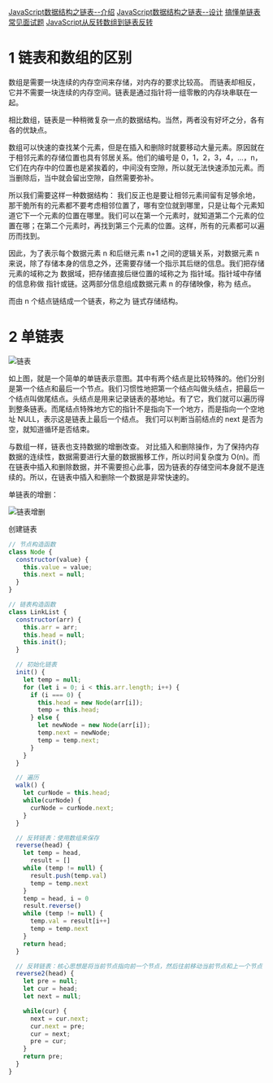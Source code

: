 [JavaScript数据结构之链表--介绍](https://juejin.im/post/5c8a8289f265da2dda69927d)
[JavaScript数据结构之链表--设计](https://juejin.im/post/5c8e5a086fb9a070bc3f02f9)
[搞懂单链表常见面试题](https://juejin.im/post/5aa299c1518825557b4c5806)
[JavaScript从反转数组到链表反转](https://juejin.im/post/5a5962f251882573505129e5)

# 1 链表和数组的区别

数组是需要一块连续的内存空间来存储，对内存的要求比较高。 而链表却相反，它并不需要一块连续的内存空间。链表是通过指针将一组零散的内存块串联在一起。

相比数组，链表是一种稍微复杂一点的数据结构。当然，两者没有好坏之分，各有各的优缺点。

数组可以快速的查找某个元素，但是在插入和删除时就要移动大量元素。原因就在于相邻元素的存储位置也具有邻居关系。他们的编号是 0，1，2，3，4，...，n，它们在内存中的位置也是紧挨着的，中间没有空隙，所以就无法快速添加元素。而当删除后，当中就会留出空隙，自然需要弥补。

所以我们需要这样一种数据结构： 我们反正也是要让相邻元素间留有足够余地，那干脆所有的元素都不要考虑相邻位置了，哪有空位就到哪里，只是让每个元素知道它下一个元素的位置在哪里。我们可以在第一个元素时，就知道第二个元素的位置在哪；在第二个元素时，再找到第三个元素的位置。这样，所有的元素都可以遍历而找到。

因此，为了表示每个数据元素 n 和后继元素 n+1 之间的逻辑关系，对数据元素 n 来说，除了存储本身的信息之外，还需要存储一个指示其后继的信息。我们把存储元素的域称之为 数据域，把存储直接后继位置的域称之为 指针域。指针域中存储的信息称做 指针或链。这两部分信息组成数据元素 n 的存储映像，称为 结点。

而由 n 个结点链结成一个链表，称之为 链式存储结构。

# 2 单链表

![链表](https://user-gold-cdn.xitu.io/2019/3/17/1698a30c9bd37f08?imageView2/0/w/1280/h/960/format/webp/ignore-error/1)

如上图，就是一个简单的单链表示意图。其中有两个结点是比较特殊的。他们分别是第一个结点和最后一个节点。我们习惯性地把第一个结点叫做头结点，把最后一个结点叫做尾结点。头结点是用来记录链表的基地址。有了它，我们就可以遍历得到整条链表。而尾结点特殊地方它的指针不是指向下一个地方，而是指向一个空地址 NULL，表示这是链表上最后一个结点。
我们可以判断当前结点的 next 是否为空，就知道循环是否结束。

与数组一样，链表也支持数据的增删改查。
对比插入和删除操作，为了保持内存数据的连续性，数据需要进行大量的数据搬移工作，所以时间复杂度为 O(n)。而在链表中插入和删除数据，并不需要担心此事，因为链表的存储空间本身就不是连续的。所以，在链表中插入和删除一个数据是非常快速的。

单链表的增删：

![链表增删](https://user-gold-cdn.xitu.io/2019/3/17/1698acc5c34f84fb?imageView2/0/w/1280/h/960/format/webp/ignore-error/1)


创建链表

```js
// 节点构造函数
class Node {
  constructor(value) {
    this.value = value;
    this.next = null;
  }
}

// 链表构造函数
class LinkList {
  constructor(arr) {
    this.arr = arr;
    this.head = null;
    this.init();
  }

  // 初始化链表
  init() {
    let temp = null;
    for (let i = 0; i < this.arr.length; i++) {
      if (i === 0) {
        this.head = new Node(arr[i]);
        temp = this.head;
      } else {
        let newNode = new Node(arr[i]);
        temp.next = newNode;
        temp = temp.next;
      }
    }
  }

  // 遍历
  walk() {
    let curNode = this.head;
    while(curNode) {
      curNode = curNode.next;
    }
  }

  // 反转链表：使用数组来保存
  reverse(head) {
    let temp = head,
      result = []
    while (temp != null) {
      result.push(temp.val)
      temp = temp.next
    }
    temp = head, i = 0
    result.reverse()
    while (temp != null) {
      temp.val = result[i++]
      temp = temp.next
    }
    return head;
  }

  // 反转链表：核心思想是将当前节点指向前一个节点，然后往前移动当前节点和上一个节点
  reverse2(head) {
    let pre = null;
    let cur = head;
    let next = null;

    while(cur) {
      next = cur.next;
      cur.next = pre;
      cur = next;
      pre = cur;
    }
    return pre;
  }
}
```

